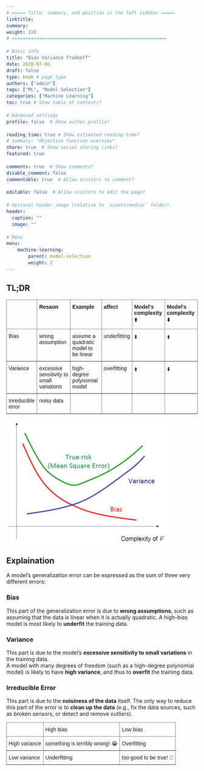 ```yaml
---
# ===== Title, summary, and position in the left sidebar =====
linktitle: 
summary:
weight: 220
# =========================================================

# Basic info
title: "Bias Variance Tradeoff"
date: 2020-07-06
draft: false
type: book # page type
authors: ["admin"]
tags: ["ML", "Model Selection"]
categories: ["Machine Learning"]
toc: true # Show table of contents?

# Advanced settings
profile: false  # Show author profile?

reading_time: true # Show estimated reading time?
# summary: "Objective function overview"
share: true  # Show social sharing links?
featured: true

comments: true  # Show comments?
disable_comment: false
commentable: true  # Allow visitors to comment?  

editable: false  # Allow visitors to edit the page?  

# Optional header image (relative to `assets/media/` folder).
header:
  caption: ""
  image: ""

# Menu
menu: 
    machine-learning:
        parent: model-selection
        weight: 2
---
```


## TL;DR

<style type="text/css">
.tg  {border-collapse:collapse;border-spacing:0;}
.tg td{border-color:black;border-style:solid;border-width:1px;font-family:Arial, sans-serif;font-size:14px;
  overflow:hidden;padding:10px 5px;word-break:normal;}
.tg th{border-color:black;border-style:solid;border-width:1px;font-family:Arial, sans-serif;font-size:14px;
  font-weight:normal;overflow:hidden;padding:10px 5px;word-break:normal;}
.tg .tg-0pky{border-color:inherit;text-align:left;vertical-align:top}
.tg .tg-fymr{border-color:inherit;font-weight:bold;text-align:left;vertical-align:top}
</style>
<table class="tg">
<thead>
  <tr>
    <th class="tg-0pky"></th>
    <th class="tg-fymr">Resaon</th>
    <th class="tg-fymr">Example</th>
    <th class="tg-fymr">affect</th>
    <th class="tg-fymr">Model's complexity ⬆️</th>
    <th class="tg-fymr">Model's complexity ⬇️</th>
  </tr>
</thead>
<tbody>
  <tr>
    <td class="tg-0pky">Bias</td>
    <td class="tg-0pky">wrong  assumption</td>
    <td class="tg-0pky">assume a  quadratic model to be linear</td>
    <td class="tg-0pky">underfitting</td>
    <td class="tg-0pky">⬇️</td>
    <td class="tg-0pky">⬆️</td>
  </tr>
  <tr>
    <td class="tg-0pky">Variance</td>
    <td class="tg-0pky">excessive  sensitivity to small variations</td>
    <td class="tg-0pky">high-degree  polynomial model</td>
    <td class="tg-0pky">overfitting</td>
    <td class="tg-0pky">⬆️</td>
    <td class="tg-0pky">⬇️</td>
  </tr>
  <tr>
    <td class="tg-0pky">Inreducible  error</td>
    <td class="tg-0pky">noisy  data</td>
    <td class="tg-0pky"></td>
    <td class="tg-0pky"></td>
    <td class="tg-0pky"></td>
    <td class="tg-0pky"></td>
  </tr>
</tbody>
</table>

<img src="https://raw.githubusercontent.com/EckoTan0804/upic-repo/master/uPic/image-20200120105846503.png" alt="image-20200120105846503" style="zoom:50%;" />

## Explaination

A model’s generalization error can be expressed as the sum of three very different errors:

### Bias
This part of the generalization error is due to **wrong assumptions**, such as assuming that the data is linear when it is actually quadratic. 
A high-bias model is most likely to **underfit** the training data.

### Variance
This part is due to the model’s **excessive sensitivity to small variations** in the training data. \
A model with many degrees of freedom (such as a high-degree polynomial model) is likely to have **high variance**, and thus to **overfit** the training data.

### Irreducible Error
This part is due to the **noisiness of the data** itself. 
The only way to reduce this part of the error is to **clean up the data** (e.g., fix the data sources, such as broken sensors, or detect and remove outliers). 

<style type="text/css">
.tg  {border-collapse:collapse;border-spacing:0;}
.tg td{border-color:black;border-style:solid;border-width:1px;font-family:Arial, sans-serif;font-size:14px;
  overflow:hidden;padding:10px 5px;word-break:normal;}
.tg th{border-color:black;border-style:solid;border-width:1px;font-family:Arial, sans-serif;font-size:14px;
  font-weight:normal;overflow:hidden;padding:10px 5px;word-break:normal;}
.tg .tg-0pky{border-color:inherit;text-align:left;vertical-align:top}
</style>
<table class="tg">
<thead>
  <tr>
    <th class="tg-0pky"></th>
    <th class="tg-0pky">High bias</th>
    <th class="tg-0pky">Low bias</th>
  </tr>
</thead>
<tbody>
  <tr>
    <td class="tg-0pky">High variance</td>
    <td class="tg-0pky">something is terribly wrong! 😭</td>
    <td class="tg-0pky">Overfitting</td>
  </tr>
  <tr>
    <td class="tg-0pky">Low variance</td>
    <td class="tg-0pky">Underfitting</td>
    <td class="tg-0pky">too good to be true! 🤪</td>
  </tr>
</tbody>
</table>